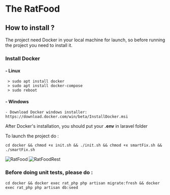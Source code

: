 # The RatFood


## How to install ?
The project need Docker in your local machine for launch, so before running the project you need to install it.

### Install Docker
#### - Linux
     > sudo apt install docker
     > sudo apt install docker-compose
     > sudo reboot

#### - Windows
    - Download Docker windows installer: https://download.docker.com/win/beta/InstallDocker.msi


After Docker's installation, you should put your **.env** in laravel folder

To launch the project do : 
```
cd docker && chmod +x init.sh && ./init.sh && chmod +x smartFix.sh && ./smartFix.sh
```
![RatFood](https://media.discordapp.net/attachments/896700404610506782/950072961384206376/Screenshot_20220306-175034_RatFoodApp.jpg?width=305&height=678 "RatFood")
![RatFoodRest](https://media.discordapp.net/attachments/896700404610506782/950080816296366110/Screenshot_20220306-182142_RatFoodApp.jpg?width=305&height=678 "RatFoodRest")

### Before doing unit tests, please do : 
```
cd docker && docker exec rat_php php artisan migrate:fresh && docker exec rat_php php artisan db:seed
```